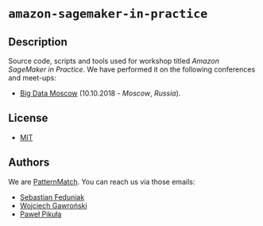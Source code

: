 # `amazon-sagemaker-in-practice`

## Description

Source code, scripts and tools used for workshop titled *Amazon SageMaker in Practice*. We have performed it on the following conferences and meet-ups:

- [Big Data Moscow](https://bigdatadays.ru/amazon-sagemaker-in-practice/) (10.10.2018 - *Moscow*, *Russia*).

## License

- [MIT](LICENSE.md)

## Authors

We are [PatternMatch](https://github.com/patternmatch). You can reach us via those emails:

- [Sebastian Feduniak](mailto:sebastian.feduniak@pattern-match.com)
- [Wojciech Gawroński](mailto:wojciech.gawronski@pattern-match.com)
- [Paweł Pikuła](mailto:pawel.pikula@pattern-match.com)
